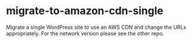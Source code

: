 # migrate-to-amazon-cdn-single
Migrate a single WordPress site to use an AWS CDN and change the URLs appropriately. For the network version please see the other repo. 
